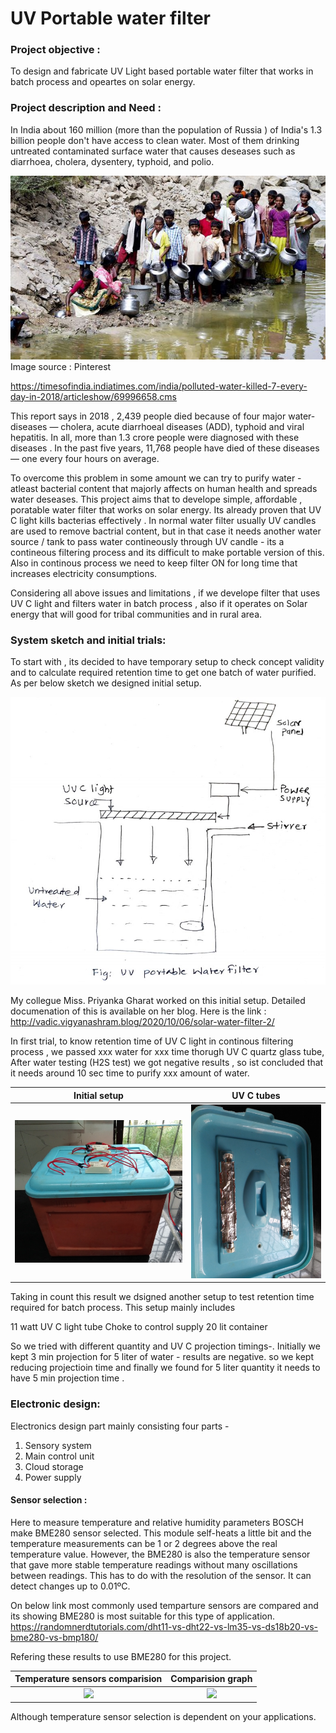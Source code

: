 # UV Portable water filter 
### Project objective : 
To design and fabricate UV Light based portable water filter that works in batch process and opeartes on solar energy.   

### Project description and Need : 

In India about 160 million (more than the population of Russia ) of India's 1.3 billion people don't have access to clean water. Most of them drinking untreated contaminated  surface water that causes deseases such as diarrhoea, cholera, dysentery, typhoid, and polio.

![](https://github.com/SuhasLabade/UV-Portable-water-filter-/blob/main/Images/1.jpg)    
Image source : Pinterest  


https://timesofindia.indiatimes.com/india/polluted-water-killed-7-every-day-in-2018/articleshow/69996658.cms  

This report says in 2018 , 2,439 people died because of four major water-diseases — cholera, acute diarrhoeal diseases (ADD), typhoid and viral hepatitis. In all, more than 1.3 crore people were diagnosed with these diseases . In the past five years, 11,768 people have died of these diseases — one every four hours on average.


To overcome this problem in some amount we can try to purify water - atleast bacterial content that majorly affects on human health and spreads water deseases. This project aims  that to develope simple, affordable , poratable water filter that works on solar energy. Its already proven that UV C light kills bacterias effectively . In normal water filter usually UV candles are used to remove bactrial content, but in that case it needs  another water source / tank to pass water contineously through UV candle - its a contineous filtering process and its difficult to make portable version of this. Also in continous process we need to keep filter ON for long time that increases electricity consumptions. 

Considering all above issues  and limitations , if we develope filter that uses UV C light and filters water in batch process , also if it operates on Solar energy that will good for tribal communities and in rural area. 



### System sketch and initial trials:

To start with , its decided to have temporary setup to check concept validity and to calculate required retention time to get one batch of water purified. As per below sketch we designed initial setup.  

![](https://github.com/SuhasLabade/UV-Portable-water-filter-/blob/main/Images/1-1.jpg)  
 


My collegue Miss. Priyanka Gharat worked on this initial setup. Detailed documenation of this is available on her blog. Here is the link :  
http://vadic.vigyanashram.blog/2020/10/06/solar-water-filter-2/    

In first trial, to know retention time of UV C light in continous filtering process , we passed xxx water for xxx time thorugh UV C quartz glass tube, After  water testing (H2S test) we got negative results , so ist concluded that it needs around 10 sec time to purify xxx amount of water.  

Initial setup         |  UV C tubes
:---------------------------:|:-------------------------:
![](https://github.com/SuhasLabade/UV-Portable-water-filter-/blob/main/Images/2.jpg)  |  ![](https://github.com/SuhasLabade/UV-Portable-water-filter-/blob/main/Images/3.jpg)


Taking in count this result we dsigned another setup to test retention time required for batch process. This setup mainly includes 

11 watt UV C light tube 
Choke to control supply 
20 lit container 

So we tried with different quantity and UV C projection timings-. 
Initially  we kept 3 min projection for 5 liter of water - results are negative. so we kept reducing projectioin time and finally we found for 5 liter quantity it needs to have 5 min projection time . 





   



### Electronic design:

Electronics design part mainly consisting four parts - 
1. Sensory system 
2. Main control unit 
3. Cloud storage 
4. Power supply 

#### Sensor selection : 
Here to measure temperature and relative humidity parameters BOSCH make BME280 sensor selected.
This module self-heats a little bit and the temperature measurements can be 1 or 2 degrees above the real temperature value.
However, the BME280 is also the temperature sensor that gave more stable temperature readings without many oscillations between readings.
 This has to do with the resolution of the sensor. It can detect changes up to 0.01ºC.  
 
On below link most commonly used temparture sensors are compared and its showing BME280 is most suitable for this type of application. 
https://randomnerdtutorials.com/dht11-vs-dht22-vs-lm35-vs-ds18b20-vs-bme280-vs-bmp180/

Refering these results to use BME280 for this project.

Temperature sensors comparision            |  Comparision graph
:---------------------------:|:-------------------------:
![](https://github.com/SuhasLabade/my-projects-/blob/master/Images/BME4.png)  |  ![](https://github.com/SuhasLabade/my-projects-/blob/master/Images/BME5.png)

Although temperature sensor selection is dependent on your applications. 
